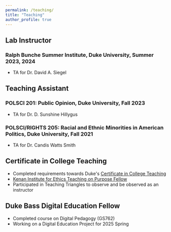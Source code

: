 ```yaml
---
permalink: /teaching/
title: "Teaching"
author_profile: true
---
```


## Lab Instructor
### Ralph Bunche Summer Institute, Duke University, Summer 2023, 2024 
+ TA for Dr. David A. Siegel 


## Teaching Assistant

### POLSCI 201: Public Opinion, Duke University, Fall 2023
+ TA for Dr. D. Sunshine Hillygus

### POLSCI/RIGHTS 205: Racial and Ethnic Minorities in American Politics, Duke University, Fall 2021
+ TA for Dr. Candis Watts Smith


## Certificate in College Teaching
+ Completed requirements towards Duke's [Certificate in College Teaching](https://gradschool.duke.edu/professional-development/programs/certificate-college-teaching/)
+ [Kenan Institute for Ethics Teaching on Purpose Fellow](https://kenan.ethics.duke.edu/teaching-on-purpose/#:~:text=Teaching%20on%20Purpose%20brings%20doctoral,will%20help%20their%20students%20flourish) 
+ Participated in Teaching Triangles to observe and be observed as an instructor 


## Duke Bass Digital Education Fellow
+ Completed course on Digital Pedagogy (GS762)
+ Working on a Digital Education Project for 2025 Spring
